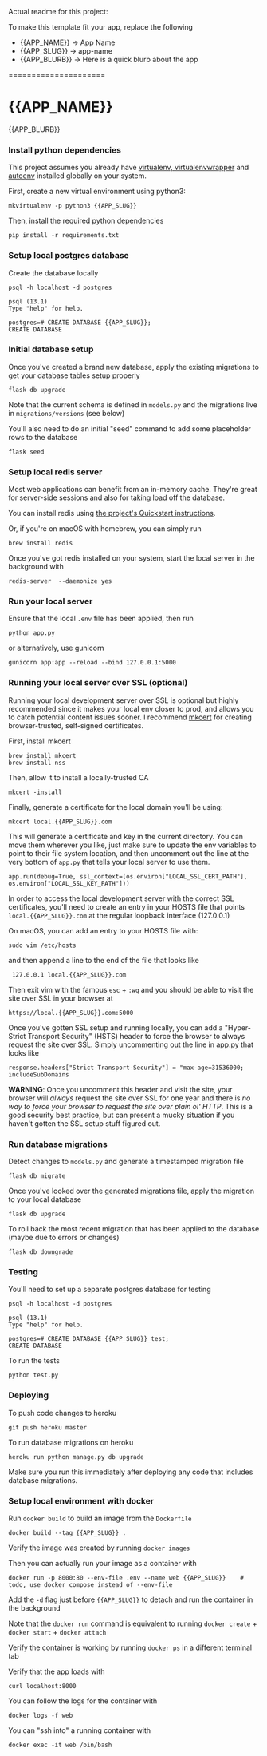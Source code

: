 Actual readme for this project:

To make this template fit your app, replace the following

 * {{APP_NAME}} -> App Name
 * {{APP_SLUG}} -> app-name
 * {{APP_BLURB}} -> Here is a quick blurb about the app

=====================

# {{APP_NAME}}
{{APP_BLURB}}

### Install python dependencies
This project assumes you already have [virtualenv, virtualenvwrapper](http://docs.python-guide.org/en/latest/dev/virtualenvs/) and [autoenv](https://github.com/kennethreitz/autoenv) installed globally on your system.

First, create a new virtual environment using python3:

    mkvirtualenv -p python3 {{APP_SLUG}}

Then, install the required python dependencies

    pip install -r requirements.txt

### Setup local postgres database
Create the database locally

    psql -h localhost -d postgres

    psql (13.1)
    Type "help" for help.

    postgres=# CREATE DATABASE {{APP_SLUG}};
    CREATE DATABASE

### Initial database setup
Once you've created a brand new database, apply the existing migrations to get your database tables setup properly

    flask db upgrade

Note that the current schema is defined in `models.py` and the migrations live in `migrations/versions` (see below)

You'll also need to do an initial "seed" command to add some placeholder rows to the database

    flask seed


### Setup local redis server
Most web applications can benefit from an in-memory cache. They're great for server-side sessions and also for taking load off the database.

You can install redis using [the project's Quickstart instructions](https://redis.io/topics/quickstart).

Or, if you're on macOS with homebrew, you can simply run

    brew install redis

Once you've got redis installed on your system, start the local server in the background with

    redis-server  --daemonize yes

### Run your local server
Ensure that the local `.env` file has been applied, then run

    python app.py

or alternatively, use gunicorn

    gunicorn app:app --reload --bind 127.0.0.1:5000

### Running your local server over SSL (optional)
Running your local development server over SSL is optional but highly recommended since it makes your local env closer to prod, and allows you to catch potential content issues sooner. I recommend [mkcert](https://blog.filippo.io/mkcert-valid-https-certificates-for-localhost/) for creating browser-trusted, self-signed certificates.

First, install mkcert

    brew install mkcert
    brew install nss

Then, allow it to install a locally-trusted CA

    mkcert -install

Finally, generate a certificate for the local domain you'll be using:

    mkcert local.{{APP_SLUG}}.com

This will generate a certificate and key in the current directory. You can move them wherever you like, just make sure to update the env variables to point to their file system location, and then uncomment out the line at the very bottom of `app.py` that tells your local server to use them.

    app.run(debug=True, ssl_context=(os.environ["LOCAL_SSL_CERT_PATH"], os.environ["LOCAL_SSL_KEY_PATH"]))

In order to access the local development server with the correct SSL certificates, you'll need to create an entry in your HOSTS file that points `local.{{APP_SLUG}}.com` at the regular loopback interface (127.0.0.1)

On macOS, you can add an entry to your HOSTS file with:

    sudo vim /etc/hosts

and then append a line to the end of the file that looks like

     127.0.0.1 local.{{APP_SLUG}}.com

Then exit vim with the famous `esc` + `:wq` and you should be able to visit the site over SSL in your browser at

    https://local.{{APP_SLUG}}.com:5000

Once you've gotten SSL setup and running locally, you can add a "Hyper-Strict Transport Security" (HSTS) header to force the browser to always request the site over SSL. Simply uncommenting out the line in app.py that looks like

    response.headers["Strict-Transport-Security"] = "max-age=31536000; includeSubDomains

**WARNING**: Once you uncomment this header and visit the site, your browser will *always* request the site over SSL for one year and there is *no way to force your browser to request the site over plain ol' HTTP*. This is a good security best practice, but can present a mucky situation if you haven't gotten the SSL setup stuff figured out.


### Run database migrations
Detect changes to `models.py` and generate a timestamped migration file

    flask db migrate

Once you've looked over the generated migrations file, apply the migration to your local database

    flask db upgrade

To roll back the most recent migration that has been applied to the database (maybe due to errors or changes)

    flask db downgrade

### Testing
You'll need to set up a separate postgres database for testing

    psql -h localhost -d postgres

    psql (13.1)
    Type "help" for help.

    postgres=# CREATE DATABASE {{APP_SLUG}}_test;
    CREATE DATABASE

To run the tests

    python test.py


### Deploying
To push code changes to heroku

    git push heroku master

To run database migrations on heroku

    heroku run python manage.py db upgrade

Make sure you run this immediately after deploying any code that includes database migrations.

### Setup local environment with docker
Run `docker build` to build an image from the `Dockerfile`

    docker build --tag {{APP_SLUG}} .

Verify the image was created by running `docker images`

Then you can actually run your image as a container with

    docker run -p 8000:80 --env-file .env --name web {{APP_SLUG}}    # todo, use docker compose instead of --env-file

Add the `-d` flag just  before `{{APP_SLUG}}` to detach and run the container in the background

Note that the `docker run` command is equivalent to running `docker create` + `docker start` + `docker attach`

Verify the container is working by running `docker ps` in a different terminal tab

Verify that the app loads with

    curl localhost:8000

You can follow the logs for the container with

    docker logs -f web

You can "ssh into" a running container with

    docker exec -it web /bin/bash

